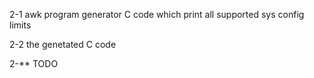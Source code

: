 2-1
awk program
generator C code which print all supported sys config limits

2-2
the genetated C code

2-**
TODO
